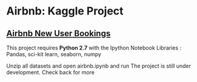 # Airbnb: Kaggle Project 
## [Airbnb New User Bookings](https://www.kaggle.com/c/airbnb-recruiting-new-user-bookings/data)

This project requires **Python 2.7** with the Ipython Notebook
Libraries : Pandas, sci-kit learn, seaborn, numpy


Unzip all datasets and open airbnb.ipynb and run
The project is still under development. Check back for more
